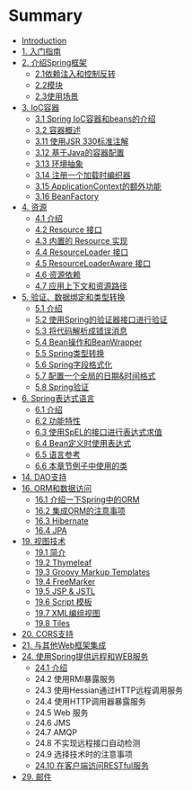 # Summary

* [Introduction](README.md)
* [1. 入门指南](1-Getting-Started-with-Spring.md)
* [2. 介绍Spring框架](/2/2.md)
  * [2.1依赖注入和控制反转](/2/2-1.md)
  * [2.2模块](/2/2-2.md)
  * [2.3使用场景](/2/2-3.md)
* [3. IoC容器](/3/3.md)
  * [3.1 Spring IoC容器和beans的介绍](/3/3-1.md)
  * [3.2 容器概述](/3/3-2.md)
  * [3.11 使用JSR 330标准注解](/3-11.md)
  * [3.12 基于Java的容器配置](/3/3-12.md)
  * [3.13 环境抽象](/3/3-13.md)
  * [3.14 注册一个加载时编织器](/3/3-14.md)
  * [3.15 ApplicationContext的额外功能](/3/3-15.md)
  * [3.16 BeanFactory](/3/3-16.md)
* [4. 资源](/4/4.md)
  * [4.1 介绍](/4/4-1.md)
  * [4.2 Resource 接口](/4/4-2.md)
  * [4.3 内置的 Resource 实现](/4/4-3.md)
  * [4.4 ResourceLoader 接口](/4/4-4.md)
  * [4.5 ResourceLoaderAware 接口](/4/4-5.md)
  * [4.6 资源依赖](/4/4-6.md)
  * [4.7 应用上下文和资源路径](/4/4-7.md)
* [5. 验证、数据绑定和类型转换](/5/5.md)
  * [5.1 介绍](/5/5-1.md)
  * [5.2 使用Spring的验证器接口进行验证](/5/5-2.md)
  * [5.3 将代码解析成错误消息](/5/5-3.md)
  * [5.4 Bean操作和BeanWrapper](/5/5-4.md)
  * [5.5 Spring类型转换](/5/5-5.md)
  * [5.6 Spring字段格式化](/5/5-6.md)
  * [5.7 配置一个全局的日期&时间格式](/5/5-7.md)
  * [5.8 Spring验证](/5/5-8.md)
* [6. Spring表达式语言](/6/6.md)
  * [6.1 介绍](/6/6-1.md)
  * [6.2 功能特性](/6/6-2.md)
  * [6.3 使用SpEL的接口进行表达式求值](/6/6-3.md)
  * [6.4 Bean定义时使用表达式](/6/6-4.md)
  * [6.5 语言参考](/6/6-5.md)
  * [6.6 本章节例子中使用的类](/6/6-6.md)
* [14. DAO支持](14-dao-support.md)
* [16. ORM和数据访问](/16/16.md)
  * [16.1 介绍一下Spring中的ORM](/16/16-1.md)
  * [16.2 集成ORM的注意事项](/16/16-2.md)
  * [16.3 Hibernate](/16/16-3.md)
  * [16.4 JPA](/16/16-4.md)
* [19. 视图技术](/19/19.md)
  * [19.1 简介](/19/19-1.md)
  * [19.2 Thymeleaf](/19/19-2.md)
  * [19.3 Groovy Markup Templates](/19/19-3.md)
  * [19.4 FreeMarker](/19/19-4.md)
  * [19.5 JSP & JSTL](/19/19-5.md)
  * [19.6 Script 模板](/19/19-6.md)
  * [19.7 XML编组视图](/19/19-7.md)
  * [19.8 Tiles](/19/19-8.md)
* [20. CORS支持](20-cors-support.md)
* [21. 与其他Web框架集成 ](21-integrating-with-other-web-frameworks.md)
* [24. 使用Spring提供远程和WEB服务](/24/24.md)
  * [24.1 介绍](/24/24-1.md)
  * 24.2 使用RMI暴露服务
  * 24.3 使用Hessian通过HTTP远程调用服务
  * 24.4 使用HTTP调用器暴露服务
  * 24.5 Web 服务
  * 24.6 JMS
  * 24.7 AMQP
  * 24.8 不实现远程接口自动检测
  * 24.9 选择技术时的注意事项
  * [24.10 在客户端访问RESTful服务](/24/24-10.md)
* [29. 邮件](29-email.md)



